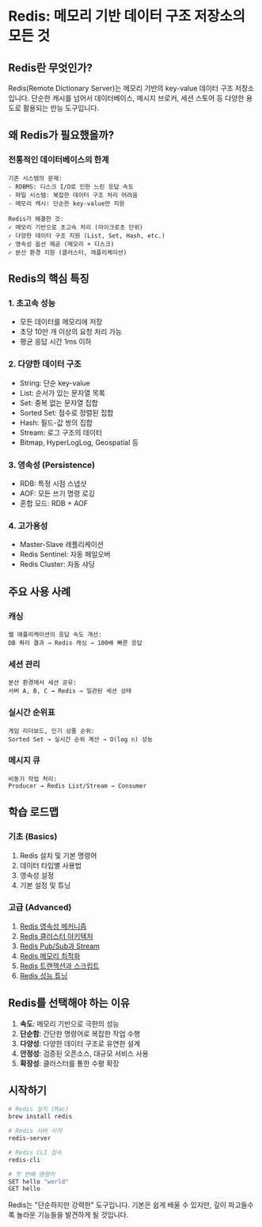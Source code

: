 # Redis: 메모리 기반 데이터 구조 저장소의 모든 것

## Redis란 무엇인가?

Redis(Remote Dictionary Server)는 메모리 기반의 key-value 데이터 구조 저장소입니다. 단순한 캐시를 넘어서 데이터베이스, 메시지 브로커, 세션 스토어 등 다양한 용도로 활용되는 만능 도구입니다.

## 왜 Redis가 필요했을까?

### 전통적인 데이터베이스의 한계

```
기존 시스템의 문제:
- RDBMS: 디스크 I/O로 인한 느린 응답 속도
- 파일 시스템: 복잡한 데이터 구조 처리 어려움
- 메모리 캐시: 단순한 key-value만 지원

Redis가 해결한 것:
✓ 메모리 기반으로 초고속 처리 (마이크로초 단위)
✓ 다양한 데이터 구조 지원 (List, Set, Hash, etc.)
✓ 영속성 옵션 제공 (메모리 + 디스크)
✓ 분산 환경 지원 (클러스터, 레플리케이션)
```

## Redis의 핵심 특징

### 1. 초고속 성능
- 모든 데이터를 메모리에 저장
- 초당 10만 개 이상의 요청 처리 가능
- 평균 응답 시간 1ms 이하

### 2. 다양한 데이터 구조
- String: 단순 key-value
- List: 순서가 있는 문자열 목록
- Set: 중복 없는 문자열 집합
- Sorted Set: 점수로 정렬된 집합
- Hash: 필드-값 쌍의 집합
- Stream: 로그 구조의 데이터
- Bitmap, HyperLogLog, Geospatial 등

### 3. 영속성 (Persistence)
- RDB: 특정 시점 스냅샷
- AOF: 모든 쓰기 명령 로깅
- 혼합 모드: RDB + AOF

### 4. 고가용성
- Master-Slave 레플리케이션
- Redis Sentinel: 자동 페일오버
- Redis Cluster: 자동 샤딩

## 주요 사용 사례

### 캐싱
```
웹 애플리케이션의 응답 속도 개선:
DB 쿼리 결과 → Redis 캐싱 → 100배 빠른 응답
```

### 세션 관리
```
분산 환경에서 세션 공유:
서버 A, B, C → Redis → 일관된 세션 상태
```

### 실시간 순위표
```
게임 리더보드, 인기 상품 순위:
Sorted Set → 실시간 순위 계산 → O(log n) 성능
```

### 메시지 큐
```
비동기 작업 처리:
Producer → Redis List/Stream → Consumer
```

## 학습 로드맵

### 기초 (Basics)
1. Redis 설치 및 기본 명령어
2. 데이터 타입별 사용법
3. 영속성 설정
4. 기본 설정 및 튜닝

### 고급 (Advanced)
1. [Redis 영속성 메커니즘](./advanced/01-redis-persistence.md)
2. [Redis 클러스터 아키텍처](./advanced/02-redis-cluster.md)
3. [Redis Pub/Sub과 Stream](./advanced/03-redis-pubsub-stream.md)
4. [Redis 메모리 최적화](./advanced/04-redis-memory-optimization.md)
5. [Redis 트랜잭션과 스크립트](./advanced/05-redis-transaction-script.md)
6. [Redis 성능 튜닝](./advanced/06-redis-performance-tuning.md)

## Redis를 선택해야 하는 이유

1. **속도**: 메모리 기반으로 극한의 성능
2. **단순함**: 간단한 명령어로 복잡한 작업 수행
3. **다양성**: 다양한 데이터 구조로 유연한 설계
4. **안정성**: 검증된 오픈소스, 대규모 서비스 사용
5. **확장성**: 클러스터를 통한 수평 확장

## 시작하기

```bash
# Redis 설치 (Mac)
brew install redis

# Redis 서버 시작
redis-server

# Redis CLI 접속
redis-cli

# 첫 번째 명령어
SET hello "world"
GET hello
```

Redis는 "단순하지만 강력한" 도구입니다. 기본은 쉽게 배울 수 있지만, 깊이 파고들수록 놀라운 기능들을 발견하게 될 것입니다.